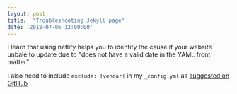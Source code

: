```yaml
---
layout: post
title:  "Troubleshooting Jekyll page"
date: '2018-07-06 12:00:00'
---
```


I learn that using netlify helps you to identity the cause if your website unbale to update due to "does not have a valid date in the YAML front matter"

I also need to include `exclude: [vendor]` in my `_config.yml`  as [suggested on GitHub](https://github.com/jekyll/jekyll/issues/2938) 